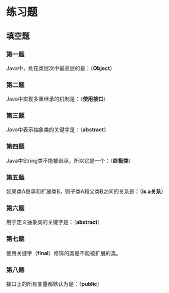 练习题
================================================================================
## 填空题

### 第一题
Java中，处在类层次中最高层的是：（**Object**）

### 第二题
Java中实现多重继承的机制是：（**使用接口**）

### 第三题
Java中表示抽象类的关键字是：（**abstract**）

### 第四题
Java中String类不能被继承，所以它是一个：（**终极类**）

### 第五题
如果类A继承和扩展类B，则子类A和父类B之间的关系是：（**is a关系**）

### 第六题
用于定义抽象类的关键字是：（**abstract**）

### 第七题
使用关键字（**final**）修饰的类是不能被扩展的类。

### 第八题
接口上的所有变量都默认为是：（**public**）
